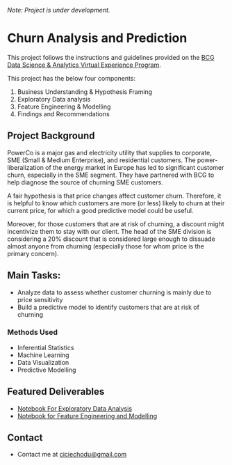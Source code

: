 
*Note: Project is under development.*

# Churn Analysis and Prediction
This project follows the instructions and guidelines provided on the [BCG Data Science & Analytics Virtual Experience Program](https://www.theforage.com/virtual-internships/prototype/Tcz8gTtprzAS4xSoK/Data%20Science%20&%20Analytics%20Virtual%20Experience%20Program?ref=eWXBpKKq4mN9qTQu8).

This project has the below four components:
1. Business Understanding & Hypothesis Framing
2. Exploratory Data analysis
3. Feature Engineering & Modelling
4. Findings and Recommendations

## Project Background
PowerCo is a major gas and electricity utility that supplies to corporate, SME (Small & Medium Enterprise), and residential customers. The power-liberalization of the energy market in Europe has led to significant customer churn, especially in the SME segment. They have partnered with BCG to help diagnose the source of churning SME customers.

A fair hypothesis is that price changes affect customer churn. Therefore, it is helpful to know which customers are more (or less) likely to churn at their current price, for which a good predictive model could be useful.

Moreover, for those customers that are at risk of churning, a discount might incentivize them to stay with our client. The head of the SME division is considering a 20% discount that is considered large enough to dissuade almost anyone from churning (especially those for whom price is the primary concern).

## Main Tasks:
* Analyze data to assess whether customer churning is mainly due to price sensitivity
* Build a predictive model to identify customers that are at risk of churning

### Methods Used
* Inferential Statistics
* Machine Learning
* Data Visualization
* Predictive Modelling

## Featured Deliverables
* [Notebook For Exploratory Data Analysis](https://github.com/ciciecho-ds/bcg_vi_customer_churn/blob/0f828fdc0899d345412a730f4216924e8d35d8ab/notebooks/eda.ipynb)
* [Notebook for Feature Engineering and Modelling](https://github.com/ciciecho-ds/bcg_vi_customer_churn/blob/cceae7f55a70af349be4225e4150a094d5922a0e/notebooks/model.ipynb)

## Contact
* Contact me at ciciechodu@gmail.com
